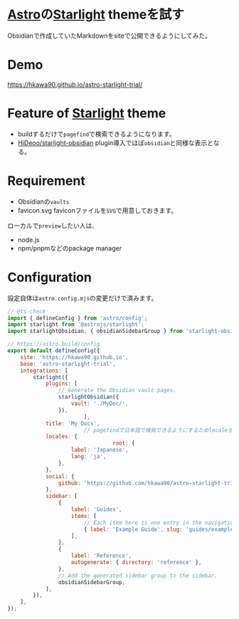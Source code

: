 # [Astro](https://astro.build/)の[Starlight](https://starlight.astro.build/) themeを試す

Obsidianで作成していたMarkdownをsiteで公開できるようにしてみた。

# Demo

https://hkawa90.github.io/astro-starlight-trial/

# Feature of [Starlight](https://starlight.astro.build/) theme

- buildするだけで`pagefind`で検索できるようになります。
- [HiDeoo/starlight-obsidian](https://github.com/HiDeoo/starlight-obsidian) plugin導入でほぼ`obsidian`と同様な表示となる。

# Requirement

- Obsidianの`vaults`
- favicon.svg
  faviconファイルを`SVG`で用意しておきます。

ローカルで`preview`したい人は、

- node.js
- npm/pnpmなどのpackage manager

# Configuration

設定自体は`astro.config.mjs`の変更だけで済みます。

```js
// @ts-check
import { defineConfig } from 'astro/config';
import starlight from '@astrojs/starlight';
import starlightObsidian, { obsidianSidebarGroup } from 'starlight-obsidian';

// https://astro.build/config
export default defineConfig({
	site: 'https://hkawa90.github.io',
	base: 'astro-starlight-trial',
	integrations: [
		starlight({
			plugins: [
				// Generate the Obsidian vault pages.
				starlightObsidian({
					vault: './MyDoc/',
				}),
                        ],
			title: 'My Docs',
                        // pagefindで日本語で検索できるようにするためlocaleを設定する
			locales: {
                                 root: {
					label: 'Japanese',
					lang: 'ja',
				},
			},
			social: {
				github: 'https://github.com/hkawa90/astro-starlight-trial',
			},
			sidebar: [
				{
					label: 'Guides',
					items: [
						// Each item here is one entry in the navigation menu.
						{ label: 'Example Guide', slug: 'guides/example' },
					],
				},
				{
					label: 'Reference',
					autogenerate: { directory: 'reference' },
				},
				// Add the generated sidebar group to the sidebar.
				obsidianSidebarGroup,
			],
		}),
	],
});

```